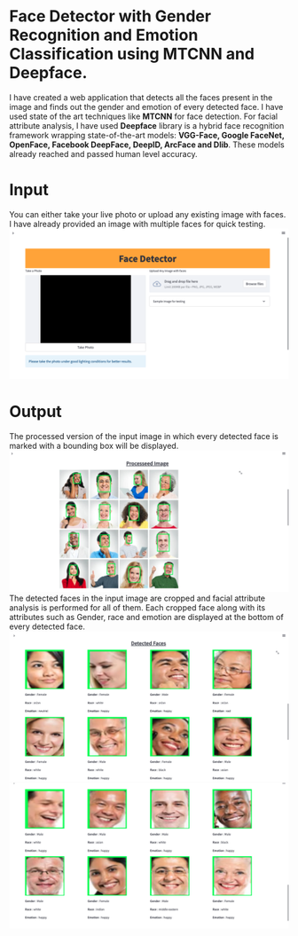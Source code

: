 # Face Detector with Gender Recognition and Emotion Classification using MTCNN and Deepface.
I have created a web application that detects all the faces present in the image and finds out the gender and emotion of every detected face. I have used state of the art techniques like **MTCNN** for face detection. 
For facial attribute analysis, I have used **Deepface** library is a hybrid face recognition framework wrapping state-of-the-art models: **VGG-Face, Google FaceNet, OpenFace, Facebook DeepFace, DeepID, ArcFace and Dlib**. These models already reached and passed human level accuracy.
# Input
You can either take your live photo or upload any existing image with faces. I have already provided an image with multiple faces for quick testing.
<img src="Images/ui.png"/>
# Output
The processed version of the input image in which every detected face is marked with a bounding box will be displayed. 
<img src="Images/processed-image.png"/>
The detected faces in the input image are cropped and facial attribute analysis is performed for all of them. Each cropped face along with its attributes such as Gender, race and emotion are displayed at the bottom of every detected face.
<img src="Images/output-1.png"/>
<img src="Images/output-2.png"/>
